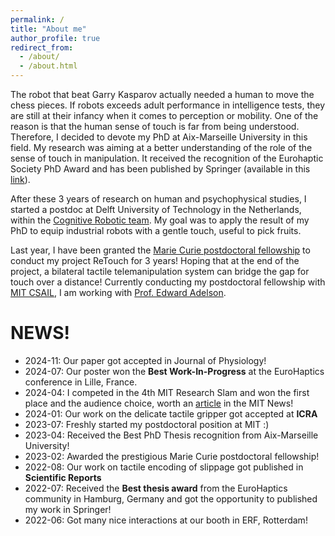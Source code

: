 ```yaml
---
permalink: /
title: "About me"
author_profile: true
redirect_from: 
  - /about/
  - /about.html
---
```


The robot that beat Garry Kasparov actually needed a human to move the chess pieces. If robots exceeds adult performance in intelligence tests, they are still at their infancy when it comes to perception or mobility. One of the reason is that the human sense of touch is far from being understood. Therefore, I decided to devote my PhD at Aix-Marseille University in this field. My research was aiming at a better understanding of the role of the sense of touch in manipulation. It received the recognition of the Eurohaptic Society PhD Award and has been published by Springer (available in this [link](https://link.springer.com/book/10.1007/978-3-031-16053-0)).

After these 3 years of research on human and psychophysical studies, I started a postdoc at Delft University of Technology in the Netherlands, within the [Cognitive Robotic team](https://www.tudelft.nl/en/me/about/departments/cognitive-robotics-cor). My goal was to apply the result of my PhD to equip industrial robots with a gentle touch, useful to pick fruits.

Last year, I have been granted the [Marie Curie postdoctoral fellowship](https://marie-sklodowska-curie-actions.ec.europa.eu/actions/postdoctoral-fellowships) to conduct my project ReTouch for 3 years! Hoping that at the end of the project, a bilateral tactile telemanipulation system can bridge the gap for touch over a distance! Currently conducting my postdoctoral fellowship with [MIT CSAIL](https://www.csail.mit.edu/), I am working with [Prof. Edward Adelson](https://www.csail.mit.edu/person/ted-adelson).

NEWS!
======
* 2024-11: Our paper got accepted in Journal of Physiology!
* 2024-07: Our poster won the **Best Work-In-Progress** at the EuroHaptics conference in Lille, France.
* 2024-04: I competed in the 4th MIT Research Slam and won the first place and the audience choice, worth an [article](https://news.mit.edu/2024/science-communication-competition-brings-research-into-real-world-0430) in the MIT News!
* 2024-01: Our work on the delicate tactile gripper got accepted at **ICRA**
* 2023-07: Freshly started my postdoctoral position at MIT :)
* 2023-04: Received the Best PhD Thesis recognition from Aix-Marseille University!
* 2023-02: Awarded the prestigious Marie Curie postdoctoral fellowship!
* 2022-08: Our work on tactile encoding of slippage got published in **Scientific Reports**
* 2022-07: Received the **Best thesis award** from the EuroHaptics community in Hamburg, Germany and got the opportunity to published my work in Springer!
* 2022-06: Got many nice interactions at our booth in ERF, Rotterdam!


